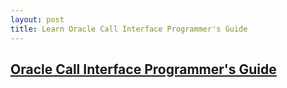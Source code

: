 ```yaml
---
layout: post
title: Learn Oracle Call Interface Programmer's Guide
---
```


## [Oracle Call Interface Programmer's Guide](https://docs.oracle.com/en/database/oracle/oracle-database/19/lnoci/index.html)
